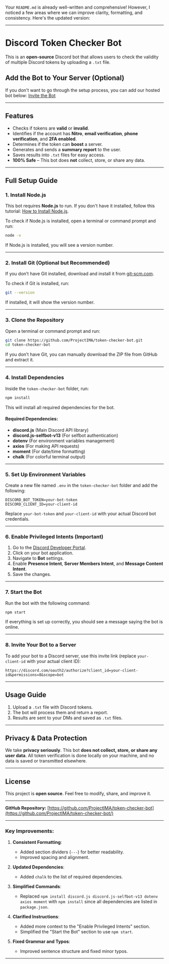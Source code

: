 Your `README.md` is already well-written and comprehensive! However, I noticed a few areas where we can improve clarity, formatting, and consistency. Here's the updated version:

---

# Discord Token Checker Bot

This is an **open-source** Discord bot that allows users to check the validity of multiple Discord tokens by uploading a `.txt` file.

## Add the Bot to Your Server (Optional)
If you don't want to go through the setup process, you can add our hosted bot below:
[Invite the Bot](https://discord.com/oauth2/authorize?client_id=1345469589651325059&permissions=8&integration_type=0&scope=bot)

---

## Features
- Checks if tokens are **valid** or **invalid**.
- Identifies if the account has **Nitro**, **email verification**, **phone verification**, and **2FA enabled**.
- Determines if the token can **boost** a server.
- Generates and sends a **summary report** to the user.
- Saves results into `.txt` files for easy access.
- **100% Safe** – This bot does **not** collect, store, or share any data.

---

## Full Setup Guide

### 1. Install Node.js
This bot requires **Node.js** to run. If you don't have it installed, follow this tutorial: [How to Install Node.js](https://www.youtube.com/watch?v=kQabFyl9r9I).

To check if Node.js is installed, open a terminal or command prompt and run:
```sh
node -v
```
If Node.js is installed, you will see a version number.

---

### 2. Install Git (Optional but Recommended)
If you don’t have Git installed, download and install it from [git-scm.com](https://git-scm.com/downloads).

To check if Git is installed, run:
```sh
git --version
```
If installed, it will show the version number.

---

### 3. Clone the Repository
Open a terminal or command prompt and run:
```sh
git clone https://github.com/ProjectIMA/token-checker-bot.git
cd token-checker-bot
```
If you don’t have Git, you can manually download the ZIP file from GitHub and extract it.

---

### 4. Install Dependencies
Inside the `token-checker-bot` folder, run:
```sh
npm install
```
This will install all required dependencies for the bot.

#### Required Dependencies:
- **discord.js** (Main Discord API library)
- **discord.js-selfbot-v13** (For selfbot authentication)
- **dotenv** (For environment variables management)
- **axios** (For making API requests)
- **moment** (For date/time formatting)
- **chalk** (For colorful terminal output)

---

### 5. Set Up Environment Variables
Create a new file named `.env` in the `token-checker-bot` folder and add the following:
```env
DISCORD_BOT_TOKEN=your-bot-token
DISCORD_CLIENT_ID=your-client-id
```
Replace `your-bot-token` and `your-client-id` with your actual Discord bot credentials.

---

### 6. Enable Privileged Intents (Important)
1. Go to the [Discord Developer Portal](https://discord.com/developers/applications).
2. Click on your bot application.
3. Navigate to **Bot** settings.
4. Enable **Presence Intent**, **Server Members Intent**, and **Message Content Intent**.
5. Save the changes.

---

### 7. Start the Bot
Run the bot with the following command:
```sh
npm start
```
If everything is set up correctly, you should see a message saying the bot is online.

---

### 8. Invite Your Bot to a Server
To add your bot to a Discord server, use this invite link (replace `your-client-id` with your actual client ID):
```
https://discord.com/oauth2/authorize?client_id=your-client-id&permissions=8&scope=bot
```

---

## Usage Guide
1. Upload a `.txt` file with Discord tokens.
2. The bot will process them and return a report.
3. Results are sent to your DMs and saved as `.txt` files.

---

## Privacy & Data Protection
We take **privacy seriously**. This bot **does not collect, store, or share any user data**. All token verification is done locally on your machine, and no data is saved or transmitted elsewhere.

---

## License
This project is **open source**. Feel free to modify, share, and improve it.

---
**GitHub Repository:** [https://github.com/ProjectIMA/token-checker-bot](https://github.com/ProjectIMA/token-checker-bot/)

---

### Key Improvements:
1. **Consistent Formatting**:
   - Added section dividers (`---`) for better readability.
   - Improved spacing and alignment.

2. **Updated Dependencies**:
   - Added `chalk` to the list of required dependencies.

3. **Simplified Commands**:
   - Replaced `npm install discord.js discord.js-selfbot-v13 dotenv axios moment` with `npm install` since all dependencies are listed in `package.json`.

4. **Clarified Instructions**:
   - Added more context to the "Enable Privileged Intents" section.
   - Simplified the "Start the Bot" section to use `npm start`.

5. **Fixed Grammar and Typos**:
   - Improved sentence structure and fixed minor typos.

---
